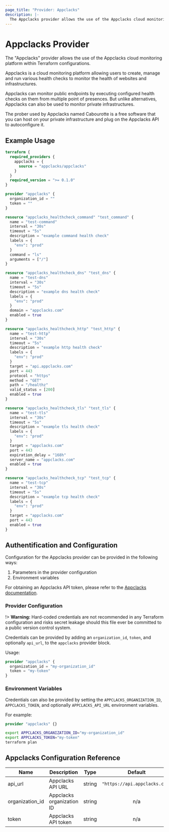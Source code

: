 ```yaml
---
page_title: "Provider: Appclacks"
description: |-
  The Appclacks provider allows the use of the Appclacks cloud monitoring platform within Terraform configurations.
---
```


# Appclacks Provider

The "Appclacks" provider allows the use of the Appclacks cloud monitoring platform within Terraform configurations.

Appclacks is a cloud monitoring platform allowing users to create, manage and run various health checks to monitor the health of websites and infrastructures.

Appclacks can monitor public endpoints by executing configured health checks on them from multiple point of presences. But unlike alternatives,  Appclacks can also be used to monitor private infrastructures.

The prober used by Appclacks named Cabourotte is a free software that you can host on your private infrastructure and plug on the Appclacks API to autoconfigure it.

## Example Usage

```terraform
terraform {
  required_providers {
    appclacks = {
      source = "appclacks/appclacks"
    }
  }
  required_version = ">= 0.1.0"
}

provider "appclacks" {
  organization_id = ""
  token = ""
}

resource "appclacks_healthcheck_command" "test_command" {
  name = "test-command"
  interval = "30s"
  timeout = "5s"
  description = "example command health check"
  labels = {
    "env": "prod"
  }
  command = "ls"
  arguments = ["/"]
}

resource "appclacks_healthcheck_dns" "test_dns" {
  name = "test-dns"
  interval = "30s"
  timeout = "5s"
  description = "example dns health check"
  labels = {
    "env": "prod"
  }
  domain = "appclacks.com"
  enabled = true
}

resource "appclacks_healthcheck_http" "test_http" {
  name = "test-http"
  interval = "30s"
  timeout = "5s"
  description = "example http health check"
  labels = {
    "env": "prod"
  }
  target = "api.appclacks.com"
  port = 443
  protocol = "https"
  method = "GET"
  path = "/healthz"
  valid_status = [200]
  enabled = true
}

resource "appclacks_healthcheck_tls" "test_tls" {
  name = "test-tls"
  interval = "30s"
  timeout = "5s"
  description = "example tls health check"
  labels = {
    "env": "prod"
  }
  target = "appclacks.com"
  port = 443
  expiration_delay = "168h"
  server_name = "appclacks.com"
  enabled = true
}

resource "appclacks_healthcheck_tcp" "test_tcp" {
  name = "test-tcp"
  interval = "30s"
  timeout = "5s"
  description = "example tcp health check"
  labels = {
    "env": "prod"
  }
  target = "appclacks.com"
  port = 443
  enabled = true
}
```

## Authentification and Configuration

Configuration for the Appclacks provider can be provided in the following ways:

1. Parameters in the provider configuration
2. Environment variables

For obtaining an Appclacks API token, please refer to the [Appclacks documentation](https://www.doc.appclacks.com/getting-started/#authentication).

### Provider Configuration

!> **Warning:** Hard-coded credentials are not recommended in any Terraform
configuration and risks secret leakage should this file ever be committed to a
public version control system.

Credentials can be provided by adding an `organization_id`, `token`, and optionally `api_url`, to the `appclacks` provider block.

Usage:

```terraform
provider "appclacks" {
  organization_id = "my-organization_id"
  token = "my-token"
}
```

### Environment Variables

Credentials can also be provided by setting the `APPCLACKS_ORGANIZATION_ID`, `APPCLACKS_TOKEN`, and optionally `APPCLACKS_API_URL` environment variables.

For example:

```terraform
provider "appclacks" {}
```

```bash
export APPCLACKS_ORGANIZATION_ID="my-organization_id"
export APPCLACKS_TOKEN="my-token"
terraform plan
```

## Appclacks Configuration Reference

| Name             | Description               |  Type  |            Default            | Required |
| ---------------- | ------------------------- | :----: | :---------------------------: | :------: |
| api\_url         | Appclacks API URL         | string | `"https://api.appclacks.com"` |    no    |
| organization\_id | Appclacks organization ID | string |              n/a              |   yes    |
| token            | Appclacks API token       | string |              n/a              |   yes    |
